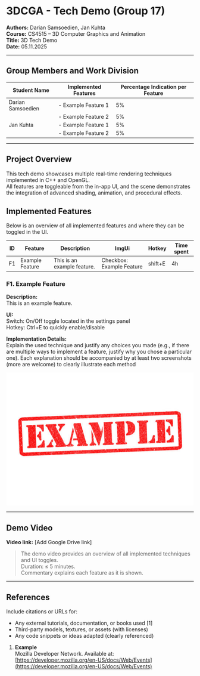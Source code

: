 # 3DCGA - Tech Demo (Group 17)

**Authors:** Darian Samsoedien, Jan Kuhta  
**Course:** CS4515 – 3D Computer Graphics and Animation  
**Title:** 3D Tech Demo  
**Date:** 05.11.2025

---

## Group Members and Work Division

| Student Name      | Implemented Features | Percentage Indication per Feature |
|-------------------|----------------------|-----------------------------------|
| Darian Samsoedien | - Example Feature 1  | 5%                                |
|                   | - Example Feature 2  | 5%                                |
| Jan Kuhta         | - Example Feature 1  | 5%                                |
|                   | - Example Feature 2  | 5%                                |

---

## Project Overview

This tech demo showcases multiple real-time rendering techniques implemented in C++ and OpenGL.  
All features are toggleable from the in-app UI, and the scene demonstrates the integration of advanced shading, animation, and procedural effects.

## Implemented Features

Below is an overview of all implemented features and where they can be toggled in the UI.

| ID | Feature         | Description                 | ImgUi                     | Hotkey  | Time spent |
|----|-----------------|-----------------------------|---------------------------|---------|------------|
| F1 | Example Feature | This is an example feature. | Checkbox: Example Feature | shift+E | 4h         |

### F1. Example Feature
**Description:**  
This is an example feature.

**UI:**  
Switch: On/Off toggle located in the settings panel  
Hotkey: Ctrl+E to quickly enable/disable

**Implementation Details:**  
Explain the used technique and justify any choices you made (e.g., if there are multiple ways to implement a feature, justify why you chose a particular one). Each explanation should be accompanied by at least two screenshots (more are welcome) to clearly illustrate each method

![Camera View 1](images/example.jpg)  

---

## Demo Video

**Video link:** [Add Google Drive link]
> The demo video provides an overview of all implemented techniques and UI toggles.  
> Duration: ≤ 5 minutes.  
> Commentary explains each feature as it is shown.

---

## References

Include citations or URLs for:
- Any external tutorials, documentation, or books used [1]
- Third-party models, textures, or assets (with licenses)
- Any code snippets or ideas adapted (clearly referenced)

1. **Example**  
   Mozilla Developer Network. Available at: [https://developer.mozilla.org/en-US/docs/Web/Events](https://developer.mozilla.org/en-US/docs/Web/Events)  


